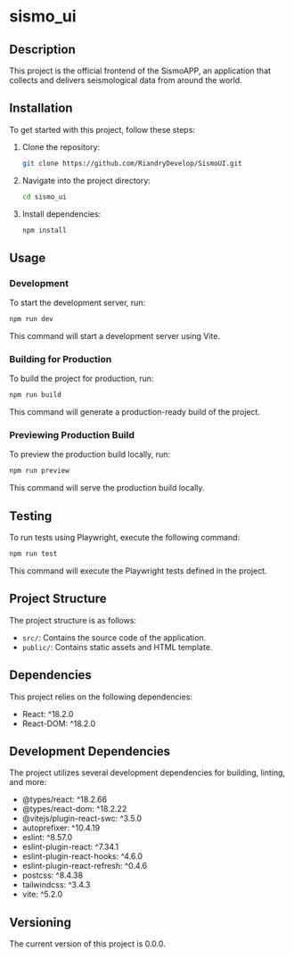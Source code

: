 # sismo_ui

## Description

This project is the official frontend of the SismoAPP, an application that collects and delivers seismological data from around the world.

## Installation

To get started with this project, follow these steps:

1. Clone the repository:
   ```bash
   git clone https://github.com/RiandryDevelop/SismoUI.git
   ```

2. Navigate into the project directory:
   ```bash
   cd sismo_ui
   ```

3. Install dependencies:
   ```bash
   npm install
   ```

## Usage

### Development

To start the development server, run:
```bash
npm run dev
```
This command will start a development server using Vite.

### Building for Production

To build the project for production, run:
```bash
npm run build
```
This command will generate a production-ready build of the project.

### Previewing Production Build

To preview the production build locally, run:
```bash
npm run preview
```
This command will serve the production build locally.

## Testing

To run tests using Playwright, execute the following command:
```bash
npm run test
```

This command will execute the Playwright tests defined in the project.

## Project Structure

The project structure is as follows:
- `src/`: Contains the source code of the application.
- `public/`: Contains static assets and HTML template.

## Dependencies

This project relies on the following dependencies:
- React: ^18.2.0
- React-DOM: ^18.2.0

## Development Dependencies

The project utilizes several development dependencies for building, linting, and more:
- @types/react: ^18.2.66
- @types/react-dom: ^18.2.22
- @vitejs/plugin-react-swc: ^3.5.0
- autoprefixer: ^10.4.19
- eslint: ^8.57.0
- eslint-plugin-react: ^7.34.1
- eslint-plugin-react-hooks: ^4.6.0
- eslint-plugin-react-refresh: ^0.4.6
- postcss: ^8.4.38
- tailwindcss: ^3.4.3
- vite: ^5.2.0

## Versioning

The current version of this project is 0.0.0.
